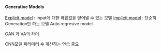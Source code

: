 #### Generative Models

<ins>Explicit model</ins> : input에 대한 확률값을 얻어낼 수 있는 모델
<ins>Implicit model</ins> : 단순히 Generation만 하는 모델
Auto regresive model

GAN 과 VA의 차이

CNN모델 파라미터 수 계산하는 연습 중요




















